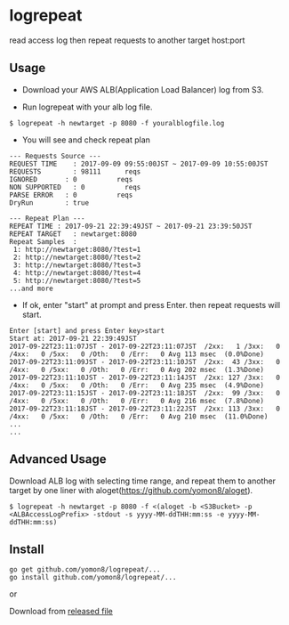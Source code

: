 # logrepeat
read access log then repeat requests to another target host:port

## Usage

- Download your AWS ALB(Application Load Balancer) log from S3.

- Run logrepeat with your alb log file.

```
$ logrepeat -h newtarget -p 8080 -f youralblogfile.log
```

- You will see and check repeat plan 

```
--- Requests Source ---
REQUEST TIME	: 2017-09-09 09:55:00JST ~ 2017-09-09 10:55:00JST
REQUESTS    	: 98111      reqs
IGNORED    	  : 0          reqs
NON SUPPORTED	: 0          reqs
PARSE ERROR	  : 0          reqs
DryRun     	  : true

--- Repeat Plan ---
REPEAT TIME	: 2017-09-21 22:39:49JST ~ 2017-09-21 23:39:50JST
REPEAT TARGET	: newtarget:8080
Repeat Samples	:
 1: http://newtarget:8080/?test=1
 2: http://newtarget:8080/?test=2
 3: http://newtarget:8080/?test=3
 4: http://newtarget:8080/?test=4
 5: http://newtarget:8080/?test=5
...and more
```

- If ok, enter "start" at prompt and press Enter. then repeat requests will start.

```
Enter [start] and press Enter key>start
Start at: 2017-09-21 22:39:49JST
2017-09-22T23:11:07JST - 2017-09-22T23:11:07JST  /2xx:   1 /3xx:   0 /4xx:   0 /5xx:   0 /Oth:   0 /Err:   0 Avg 113 msec  (0.0%Done)
2017-09-22T23:11:09JST - 2017-09-22T23:11:10JST  /2xx:  43 /3xx:   0 /4xx:   0 /5xx:   0 /Oth:   0 /Err:   0 Avg 202 msec  (1.3%Done)
2017-09-22T23:11:10JST - 2017-09-22T23:11:14JST  /2xx: 127 /3xx:   0 /4xx:   0 /5xx:   0 /Oth:   0 /Err:   0 Avg 235 msec  (4.9%Done)
2017-09-22T23:11:15JST - 2017-09-22T23:11:18JST  /2xx:  99 /3xx:   0 /4xx:   0 /5xx:   0 /Oth:   0 /Err:   0 Avg 216 msec  (7.8%Done)
2017-09-22T23:11:18JST - 2017-09-22T23:11:22JST  /2xx: 113 /3xx:   0 /4xx:   0 /5xx:   0 /Oth:   0 /Err:   0 Avg 210 msec  (11.0%Done)
...
...
```

## Advanced Usage

Download ALB log with selecting time range, and repeat them to another target by one liner with aloget(https://github.com/yomon8/aloget).

```
$ logrepeat -h newtarget -p 8080 -f <(aloget -b <S3Bucket> -p <ALBAccessLogPrefix> -stdout -s yyyy-MM-ddTHH:mm:ss -e yyyy-MM-ddTHH:mm:ss)
```

## Install


```
go get github.com/yomon8/logrepeat/...
go install github.com/yomon8/logrepeat/...
```

or 
 
Download from [released file](https://github.com/yomon8/logrepeat/releases)


